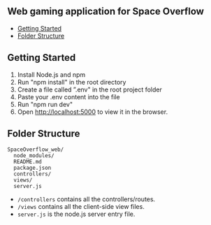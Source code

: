 ## Web gaming application for Space Overflow

- [Getting Started](#getting-started)
- [Folder Structure](#folder-structure)


## Getting Started
1) Install Node.js and npm
2) Run "npm install" in the root directory
3) Create a file called ”.env" in the root project folder
4) Paste your .env content into the file
5) Run "npm run dev"
6) Open [http://localhost:5000](http://localhost:5000) to view it in the browser.

## Folder Structure
```
SpaceOverflow_web/
  node_modules/
  README.md
  package.json
  controllers/
  views/
  server.js
```
* `/controllers` contains all the controllers/routes.
* `/views` contains all the client-side view files.
* `server.js` is the node.js server entry file.